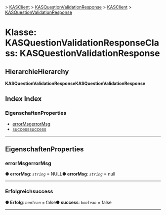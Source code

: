 <span data-ttu-id="70f67-101">[](../README.md) > [KASClient](../modules/kasclient.md) > [KASQuestionValidationResponse](../classes/kasclient.kasquestionvalidationresponse.md)</span><span class="sxs-lookup"><span data-stu-id="70f67-101">[](../README.md) > [KASClient](../modules/kasclient.md) > [KASQuestionValidationResponse](../classes/kasclient.kasquestionvalidationresponse.md)</span></span>

# <a name="class-kasquestionvalidationresponse"></a><span data-ttu-id="70f67-102">Klasse: KASQuestionValidationResponse</span><span class="sxs-lookup"><span data-stu-id="70f67-102">Class: KASQuestionValidationResponse</span></span>

## <a name="hierarchy"></a><span data-ttu-id="70f67-103">Hierarchie</span><span class="sxs-lookup"><span data-stu-id="70f67-103">Hierarchy</span></span>

<span data-ttu-id="70f67-104">**KASQuestionValidationResponse**</span><span class="sxs-lookup"><span data-stu-id="70f67-104">**KASQuestionValidationResponse**</span></span>

## <a name="index"></a><span data-ttu-id="70f67-105">Index </span><span class="sxs-lookup"><span data-stu-id="70f67-105">Index</span></span>

### <a name="properties"></a><span data-ttu-id="70f67-106">Eigenschaften</span><span class="sxs-lookup"><span data-stu-id="70f67-106">Properties</span></span>

* [<span data-ttu-id="70f67-107">errorMsg</span><span class="sxs-lookup"><span data-stu-id="70f67-107">errorMsg</span></span>](kasclient.kasquestionvalidationresponse.md#errormsg)
* [<span data-ttu-id="70f67-108">success</span><span class="sxs-lookup"><span data-stu-id="70f67-108">success</span></span>](kasclient.kasquestionvalidationresponse.md#success)

---

## <a name="properties"></a><span data-ttu-id="70f67-109">Eigenschaften</span><span class="sxs-lookup"><span data-stu-id="70f67-109">Properties</span></span>

<a id="errormsg"></a>

###  <a name="errormsg"></a><span data-ttu-id="70f67-110">errorMsg</span><span class="sxs-lookup"><span data-stu-id="70f67-110">errorMsg</span></span>

<span data-ttu-id="70f67-111">**● errorMsg**: *`string`* = NULL</span><span class="sxs-lookup"><span data-stu-id="70f67-111">**● errorMsg**: *`string`* =  null</span></span>

___

<a id="success"></a>

###  <a name="success"></a><span data-ttu-id="70f67-112">Erfolgreich</span><span class="sxs-lookup"><span data-stu-id="70f67-112">success</span></span>

<span data-ttu-id="70f67-113">**● Erfolg**: *`boolean`* = false</span><span class="sxs-lookup"><span data-stu-id="70f67-113">**● success**: *`boolean`* = false</span></span>

___

